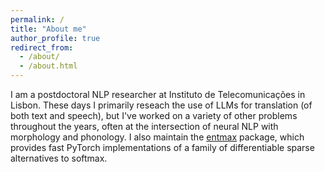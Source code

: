 ```yaml
---
permalink: /
title: "About me"
author_profile: true
redirect_from:
  - /about/
  - /about.html
---
```


I am a postdoctoral NLP researcher at Instituto de Telecomunicações in Lisbon.
These days I primarily reseach the use of LLMs for translation (of both text and speech), but I've worked on a variety of other problems throughout the years, often at the intersection of neural NLP with morphology and phonology.
I also maintain the [entmax](https://github.com/deep-spin/entmax) package, which provides fast PyTorch implementations of a family of differentiable sparse alternatives to softmax.
